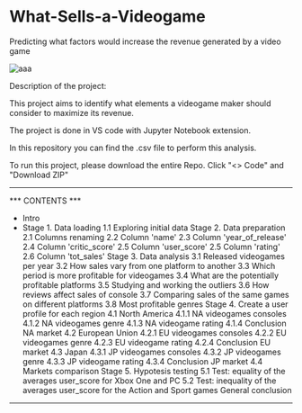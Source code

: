# What-Sells-a-Videogame
Predicting what factors would increase the revenue generated by a video game


![aaa](https://user-images.githubusercontent.com/118930159/213688552-e06bfdbc-1845-4293-b2b9-ff909b8e995c.png)


Description of the project:

This project aims to identify what elements a videogame maker should consider to maximize its revenue.

The project is done in VS code with Jupyter Notebook extension.

In this repository you can find the .csv file to perform this analysis.
	  
To run this project, please download the entire Repo. Click "<> Code" and "Download ZIP"     

________________________________



*** CONTENTS ***

* Intro
* Stage 1. Data loading
    1.1 Exploring initial data
Stage 2. Data preparation
    2.1 Columns renaming
    2.2 Column 'name'
    2.3 Column 'year_of_release'
    2.4 Column 'critic_score'
    2.5 Column 'user_score'
    2.5 Column 'rating'
    2.6 Column 'tot_sales'
Stage 3. Data analysis
    3.1 Released videogames per year
    3.2 How sales vary from one platform to another
    3.3 Which period is more profitable for videogames
    3.4 What are the potentially profitable platforms
    3.5 Studying and working the outliers
    3.6 How reviews affect sales of console
    3.7 Comparing sales of the same games on different platforms
    3.8 Most profitable genres
Stage 4. Create a user profile for each region
    4.1 North America
        4.1.1 NA videogames consoles
        4.1.2 NA videogames genre
        4.1.3 NA videogame rating
        4.1.4 Conclusion NA market
    4.2 European Union
        4.2.1 EU videogames consoles
        4.2.2 EU videogames genre
        4.2.3 EU videogame rating
        4.2.4 Conclusion EU market
    4.3 Japan
        4.3.1 JP videogames consoles
        4.3.2 JP videogames genre
        4.3.3 JP videogame rating
        4.3.4 Conclusion JP market
    4.4 Markets comparison
Stage 5. Hypotesis testing
    5.1 Test: equality of the averages user_score for Xbox One and PC
    5.2 Test: inequality of the averages user_score for the Action and Sport games
General conclusion
 
 
 
 
 ________________________________
